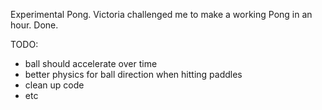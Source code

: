 Experimental Pong. Victoria challenged me to make a working Pong in an hour. Done.

TODO:
- ball should accelerate over time
- better physics for ball direction when hitting paddles
- clean up code
- etc
